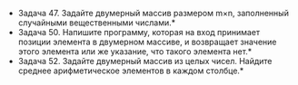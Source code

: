 * Задача 47. Задайте двумерный массив размером m×n, заполненный случайными вещественными числами.*
* Задача 50. Напишите программу, которая на вход принимает позиции элемента в двумерном массиве, и возвращает значение этого элемента или же указание, что такого элемента нет.*
* Задача 52. Задайте двумерный массив из целых чисел. Найдите среднее арифметическое элементов в каждом столбце.*
